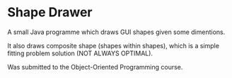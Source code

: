 # Shape Drawer 
A small Java programme which draws GUI shapes given some dimentions.

It also draws composite shape (shapes within shapes), which is a simple fitting problem solution (NOT  ALWAYS OPTIMAL).

Was submitted to the Object-Oriented Programming course.
